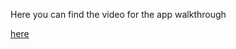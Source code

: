 Here you can find the video for the app walkthrough

[here](https://polybox.ethz.ch/index.php/s/8UCQO5WhMiN8wxS)